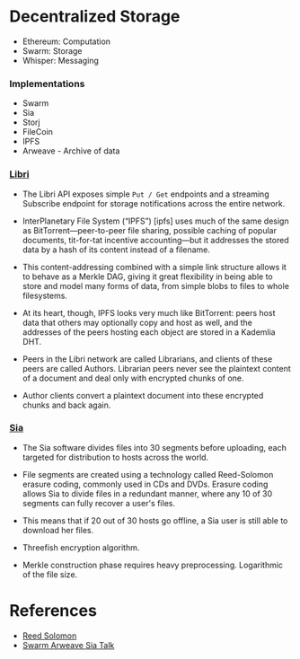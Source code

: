 # Decentralized Storage

- Ethereum: Computation
- Swarm: Storage
- Whisper: Messaging

### Implementations
- Swarm
- Sia
- Storj
- FileCoin
- IPFS
- Arweave - Archive of data

### [Libri](https://github.com/drausin/libri)

- The Libri API exposes simple `Put / Get` endpoints and a streaming Subscribe endpoint for storage notifications across the entire network.

- InterPlanetary File System (“IPFS”) [ipfs] uses much of the same design as BitTorrent—peer-to-peer file sharing, possible caching of popular documents, tit-for-tat incentive accounting—but it addresses the stored data by a hash of its content instead of a filename.

- This content-addressing combined with a simple link structure allows it to behave as a Merkle DAG, giving it great flexibility in being able to store and model many forms of data, from simple blobs to files to whole filesystems. 

- At its heart, though, IPFS looks very much like BitTorrent: peers host data that others may optionally copy and host as well, and the addresses of the peers hosting each object are stored in a Kademlia DHT.

- Peers in the Libri network are called Librarians, and clients of these peers are called Authors. Librarian peers never see the plaintext content of a document and deal only with encrypted chunks of one. 

- Author clients convert a plaintext document into these encrypted chunks and back again.


### [Sia](https://gitlab.com/NebulousLabs/Sia)

- The Sia software divides files into 30 segments before uploading, each targeted for distribution to hosts across the world.

- File segments are created using a technology called Reed-Solomon erasure coding, commonly used in CDs and DVDs. Erasure coding allows Sia to divide files in a redundant manner, where any 10 of 30 segments can fully recover a user's files.

- This means that if 20 out of 30 hosts go offline, a Sia user is still able to download her files.

- Threefish encryption algorithm.

- Merkle construction phase requires heavy preprocessing. Logarithmic of the file size.

# References
- [Reed Solomon](https://en.wikipedia.org/wiki/Reed%E2%80%93Solomon_error_correction)
- [Swarm Arweave Sia Talk ](https://www.youtube.com/watch?v=vVsHBAohsaE)